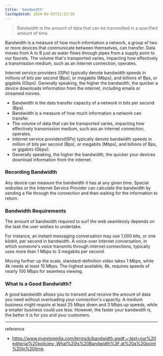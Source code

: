 ```yaml
---
title: 'bandwidth'
lastUpdated: 2024-03-02T21:22:36
---
```


> Bandwidth is the amount of data that can be transmitted in a specified amount of time.

Bandwidth is a measure of how much information a network, a group of two or more devices that communicate between themselves, can transfer. Data moves from A to B just as water flows through pipes from a supply point to our faucets. The volume that's transported varies, impacting how effectively a transmission medium, such as an internet connection, operates.

Internet service providers (ISPs) typically denote bandwidth speeds in millions of bits per second (Bps), or megabits (Mbps), and billions of Bps, or gigabits (Gbps). Generally speaking, the higher the bandwidth, the quicker a device downloads information from the internet, including emails or streamed movies.

- Bandwidth is the data transfer capacity of a network in bits per second (Bps).
- Bandwidth is a measure of how much information a network can transfer.
- The volume of data that can be transported varies, impacting how effectively transmission medium, such ass an internet connection, operates.
- Internet service providers(ISPs) typically denote bandwidth speeds in million of bits per second (Bps), or megabits (Mbps), and billions of Bps, or gigabits (Gbps).
- Generally speaking, the higher the bandwidth, the quicker your devices download information from the internet.

### Recording Bandwidth

Any device can measure the bandwidth it has at any given time. Special websites or the Internet Service Provider can calculate the bandwidth by sending a file through the connection and then waiting for the information to return.

### Bandwidth Requirements

The amount of bandwidth required to surf the web seamlessly depends on the task the user wishes to undertake.

For instance, an instant messaging conversation may use 1,000 bits, or one kilobit, per second in bandwidth. A voice-over internet conversation, in which someone's voice transmits through internet connections, typically uses more than 1 Mbps to 3 megabits per second.

Moving further up the scale, standard-definition video takes 1 Mbps, while 4k needs at least 15 Mbps. The highest available, 8k, requires speeds of nearly 100 Mbps for seamless viewing.

### What Is a Good Bandwidth?

A good bandwidth allows you to transmit and receive the amount of data you need without overloading your connection's capacity. A medium business might require at least 25 Mbps down and 3 Mbps up speeds, while a smaller business could use less. However, the faster your bandwidth is, the better it is for you and your customers.

---
reference
- https://www.investopedia.com/terms/b/bandwidth.asp#:~:text=our%20editorial%20policies-,What%20Is%20Bandwidth%3F,at%20a%20point%20in%20time.
